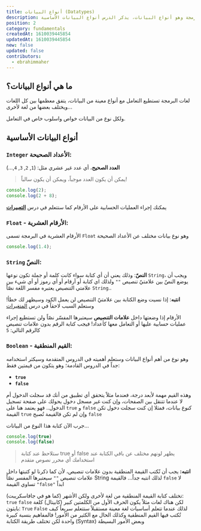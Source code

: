 ```yaml
---
title: أنواع البيانات (Datatypes)
description: تعلم مفهوم من أهم مفاهيم البرمجة وهو أنواع البيانات، يذكر الدرس أنواع البيانات اﻷساسية
position: 2
category: fundamentals
createdAt: 1610039445854
updatedAt: 1610039445854
new: false
updated: false
contributors:
  - ebrahimmaher
---
```

## ما هي أنواع البيانات؟
لغات البرمجة تستطيع التعامل مع أنواع معينة من البيانات، يتفق معظمها بين كل اللغات ويختلف بعضها من لغة لأخرى...

ولكل نوع من البيانات خواص واسلوب خاص في التعامل.

## أنواع البيانات اﻷساسية

### `Integer` اﻷعداد الصحيحة: 
**العدد الصحيح**، أي عدد غير عشري مثل: (`1`, `2`, `3`, `4`,...) 
> يمكن أن يكون العدد موجباً، ويمكن أن يكون سالباً!

```js
console.log(2);
console.log(2 + 8);
```
<base-alert type="info">

يمكنك إجراء العمليات الحسابية على اﻷرقام كما ستتعلم في درس [**التعبيرات**](./expressions)

</base-alert>

### `Float` - اﻷرقام العشرية: 
اﻷرقام العشرية في البرمجة تسمى `Float` وهو نوع بيانات مختلف عن اﻷعداد الصحيحة
```js
console.log(1.4);
```
### `String` النصّ:
**النصّ**: وذلك يعني أن أي كتابة سواء كانت كلمة أو جملة تكون نوعها `String`، ويجب أن يوضع النصّ بين علامتيّ تنصيص `""` ولذلك اي كتابة أو أرقام أو أي رموز أو أي شيء بين علامتي التنصيص يعتبره مفسر اللغة نصّاً `String`..


<base-alert color="error">

**انتبه**: إذا نسيت وضع الكتابة بين علامتيّ التنصيص لن يعمل الكود وسيظهر لك خطأ! وستعلم السبب  لاحقاً في درس [المتغيرات](./variables)

</base-alert>


<base-alert color="warning">

اﻷرقام إذا وضعتها داخل **علامات التنصيص** سيعتبرها المفسّر نصّاً ولن تستطيع إجراء عمليات حسابية عليها أو التعامل معها كأعداد! فيجب كتابة الرقم بدون علامات تنصيص كالرقم التالي: `5` 

</base-alert>



### `Boolean` - القيم المنطقية: 
وهو نوع من أهم أنواع البيانات وستعلم أهميته في الدروس المتقدمة وسيكثر استخدامه جداً في الدروس القادمة؛ وهو يتكون من قيمتين فقط:
  - **`true`**
  - **`false`**

<base-alert type="info">

وهذه القيم مهمة ﻷبعد درجة، فعندما مثلاً يتحقق أي تطبيق من أنك قد سجلت الدخول أم ﻻ عندما تتنقل بين الصفحات، وإن كنت غير مسجل دخول يحولك على صفحة تسجيل الدخول.. فهو يعتمد هنا على `true` و `false` كنوع بيانات، فمثلا إن كنت سجلت دخول تكن القيمة `true` وإن لم تكن فالقيمة تُصبح `false`

</base-alert>

جرب اﻵن كتابة هذا النوع من البيانات...
```js
console.log(true)
console.log(false)
```
> ستلاحظ عند كتابة true أو false يظهر لونهم مختلف عن باقي الكتابة عند استخدامك أي محرر نصوص متقدم

<base-alert type="error">

**انتبه:** يجب أن تُكتب القيمة المنطقية بدون علامات تنصيص، ﻷن كما ذكرنا لو كتبتها داخل علامات تنصيص `""` سيعتبرها المفسر نصّاً String لذلك انتبه جداً...
فالقيمة `false` ﻻ تساوي القيمة `"false"` ابداً

</base-alert>

<base-alert type="warning">

تختلف كتابة القيمة المنطقية من لغة لأخرى ولكن اﻷشهر (كما هو في جافاسكريبت): `true` `false` لكن هناك لغات مثلاً يكون الحرف اﻷول من الكلمتين كبير (كابيتال) كلغة بايثون: `True` `False` لذلك عندما تتعلم أساسيات لغة معينة مستقبلاً ستتعلم سريعاً كيف تُكتب فيها القيم المنطقية وكذلك الحال مع الكثير من اﻷمور! فالمفاهيم بنسبة كبيرة واحدة لكن تختلف طريقة الكتابة (Syntax) وبعض اﻷمور البسيطة

</base-alert>

